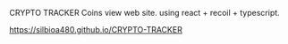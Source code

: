 CRYPTO TRACKER
Coins view web site.
using react + recoil + typescript.

https://silbioa480.github.io/CRYPTO-TRACKER